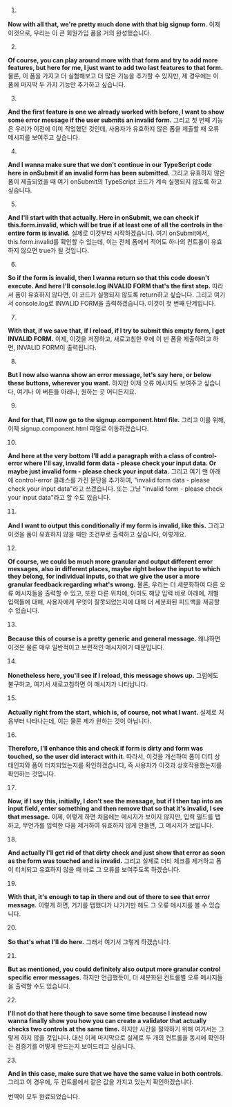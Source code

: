 1.
**Now with all that,
we're pretty much done with that big signup form.**
이제 이것으로, 우리는 이 큰 회원가입 폼을 거의 완성했습니다.

2.
**Of course, you can play around more with that form
and try to add more features, but here for me,
I just want to add two last features to that form.**
물론, 이 폼을 가지고 더 실험해보고 더 많은 기능을 추가할 수 있지만,
제 경우에는 이 폼에 마지막 두 가지 기능만 추가하고 싶습니다.

3.
**And the first feature is one we already worked with before,
I want to show some error message
if the user submits an invalid form.**
그리고 첫 번째 기능은 우리가 이전에 이미 작업했던 것인데,
사용자가 유효하지 않은 폼을 제출할 때
오류 메시지를 보여주고 싶습니다.

4.
**And I wanna make sure that we don't continue
in our TypeScript code here in onSubmit
if an invalid form has been submitted.**
그리고 유효하지 않은 폼이 제출되었을 때
여기 onSubmit의 TypeScript 코드가
계속 실행되지 않도록 하고 싶습니다.

5.
**And I'll start with that actually.
Here in onSubmit, we can check if this.form.invalid,
which will be true if at least one of all the controls
in the entire form is invalid.**
실제로 이것부터 시작하겠습니다.
여기 onSubmit에서, this.form.invalid를 확인할 수 있는데,
이는 전체 폼에서 적어도 하나의 컨트롤이 유효하지 않으면
true가 될 것입니다.

6.
**So if the form is invalid,
then I wanna return so that this code doesn't execute.
And here I'll console.log INVALID FORM
that's the first step.**
따라서 폼이 유효하지 않다면,
이 코드가 실행되지 않도록 return하고 싶습니다.
그리고 여기서 console.log로 INVALID FORM을 출력하겠습니다.
이것이 첫 번째 단계입니다.

7.
**With that, if we save that, if I reload, if I try
to submit this empty form, I get INVALID FORM.**
이제, 이것을 저장하고, 새로고침한 후에
이 빈 폼을 제출하려고 하면, INVALID FORM이 출력됩니다.

8.
**But I now also wanna show an error message,
let's say here, or below these buttons, wherever you want.**
하지만 이제 오류 메시지도 보여주고 싶습니다,
여기나 이 버튼들 아래나, 원하는 곳 어디든지요.

9.
**And for that, I'll now go to
the signup.component.html file.**
그리고 이를 위해, 이제
signup.component.html 파일로 이동하겠습니다.

10.
**And here at the very bottom I'll add a paragraph
with a class of control-error where I'll say,
invalid form data - please check your input data.
Or maybe just invalid form - please check your input data.**
그리고 여기 맨 아래에 control-error 클래스를 가진 문단을 추가하여,
"invalid form data - please check your input data"라고 쓰겠습니다.
또는 그냥 "invalid form - please check your input data"라고 할 수도 있습니다.

11.
**And I want to output this conditionally
if my form is invalid, like this.**
그리고 이것을 폼이 유효하지 않을 때만
조건부로 출력하고 싶습니다, 이렇게요.

12.
**Of course, we could be much more granular
and output different error messages,
also in different places,
maybe right below the input to which they belong,
for individual inputs,
so that we give the user a more granular feedback
regarding what's wrong.**
물론, 우리는 더 세분화하여
다른 오류 메시지들을 출력할 수 있고,
또한 다른 위치에,
아마도 해당 입력 바로 아래에,
개별 입력들에 대해,
사용자에게 무엇이 잘못되었는지에 대해
더 세분화된 피드백을 제공할 수 있습니다.

13.
**Because this of course is a pretty generic
and general message.**
왜냐하면 이것은 물론 매우 일반적이고
보편적인 메시지이기 때문입니다.

14.
**Nonetheless here, you'll see if I reload,
this message shows up.**
그럼에도 불구하고, 여기서 새로고침하면
이 메시지가 나타납니다.

15.
**Actually right from the start, which is, of course,
not what I want.**
실제로 처음부터 나타나는데, 이는 물론
제가 원하는 것이 아닙니다.

16.
**Therefore, I'll enhance this and check if form is dirty
and form was touched, so the user did interact with it.**
따라서, 이것을 개선하여 폼이 더티 상태인지와
폼이 터치되었는지를 확인하겠습니다,
즉 사용자가 이것과 상호작용했는지를 확인하는 것입니다.

17.
**Now, if I say this, initially, I don't see the message,
but if I then tap into an input field,
enter something and then remove that so that it's invalid,
I see that message.**
이제, 이렇게 하면 처음에는 메시지가 보이지 않지만,
입력 필드를 탭하고,
무언가를 입력한 다음 제거하여 유효하지 않게 만들면,
그 메시지가 보입니다.

18.
**And actually I'll get rid of that dirty check
and just show that error as soon as the form was touched
and is invalid.**
그리고 실제로 더티 체크를 제거하고
폼이 터치되고 유효하지 않을 때 바로
그 오류를 보여주도록 하겠습니다.

19.
**With that, it's enough to tap in there and out of there
to see that error message.**
이렇게 하면, 거기를 탭했다가 나가기만 해도
그 오류 메시지를 볼 수 있습니다.

20.
**So that's what I'll do here.**
그래서 여기서 그렇게 하겠습니다.

21.
**But as mentioned, you could definitely also output
more granular control specific error messages.**
하지만 언급했듯이, 더 세분화된
컨트롤별 오류 메시지들을 출력할 수도 있습니다.

22.
**I'll not do that here though to save some time
because I instead now wanna finally show you
how you can create a validator
that actually checks two controls at the same time.**
하지만 시간을 절약하기 위해 여기서는 그렇게 하지 않을 것입니다.
대신 이제 마지막으로
실제로 두 개의 컨트롤을 동시에 확인하는
검증기를 어떻게 만드는지 보여드리고 싶습니다.

23.
**And in this case, make sure that we have the same value
in both controls.**
그리고 이 경우에, 두 컨트롤에서
같은 값을 가지고 있는지 확인하겠습니다.

번역이 모두 완료되었습니다.

